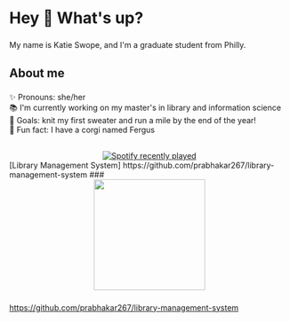 <h1 align="left">Hey 👋 What's up?</h1>

###

<p align="left">My name is Katie Swope, and I'm a graduate student from Philly.</p>

###

<h2 align="left">About me</h2>

###

<p align="left">✨ Pronouns: she/her<br>📚 I'm currently working on my master's in library and information science<br>🎯 Goals: knit my first sweater and run a mile by the end of the year!<br>🎲 Fun fact: I have a corgi named Fergus</p>

###

<h2 align="left"></h2>

###

<div align="left">
</div>

###

<div align="center">
  <a href="https://open.spotify.com/user/katieswope">
    <img src="https://spotify-recently-played-readme.vercel.app/api?user=katieswope&count=5&unique=false" alt="Spotify recently played"  />
  </a>
</div>
[Library Management System] https://github.com/prabhakar267/library-management-system
###

<div align="center">
  <img height="200" src="https://media3.giphy.com/media/v1.Y2lkPTc5MGI3NjExYW5mdjV2c3hua2J1dmV3amtwanQyNWZmZWl4eGNrendna3g3M2kzNSZlcD12MV9pbnRlcm5hbF9naWZfYnlfaWQmY3Q9Zw/m36rVVozJOPSE0BdsA/giphy.gif"  />
</div>

###
https://github.com/prabhakar267/library-management-system
